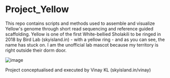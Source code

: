 # Project_Yellow
This repo contains scripts and methods used to assemble and visualize Yellow's genome through short read sequencing and reference guided scaffolding.
Yellow is one of the first White-bellied Sholakili to be ringed in 2018 by Bird Lab (skyisland.in) - with a yellow ring - and as you can see, the name has stuck on. I am the unofficial lab mascot because my territory is right outside their dorm door.

![image](https://user-images.githubusercontent.com/61734552/230786201-bbcc7c11-4bdb-42e1-a91e-a379f0fc79c7.png)
 

Project conceptualised and executed by Vinay KL (skyisland.in/vinay)
